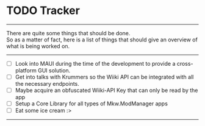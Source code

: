 ﻿# TODO Tracker

---
There are quite some things that should be done.<br/>
So as a matter of fact, here is a list of things that should give an overview of what is being worked on.

---

- [ ] Look into MAUI during the time of the development to provide a cross-platform GUI solution.<br/>
- [ ] Get into talks with Krummers so the Wiiki API can be integrated with all the necessary endpoints.
- [ ] Maybe acquire an obfuscated Wiiki-API Key that can only be read by the app
- [ ] Setup a Core Library for all types of Mkw.ModManager apps
- [ ] Eat some ice cream :>

---